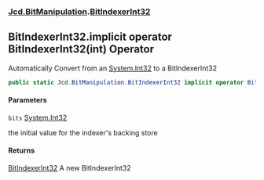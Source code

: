 ### [Jcd.BitManipulation](Jcd.BitManipulation.md 'Jcd.BitManipulation').[BitIndexerInt32](Jcd.BitManipulation.BitIndexerInt32.md 'Jcd.BitManipulation.BitIndexerInt32')

## BitIndexerInt32.implicit operator BitIndexerInt32(int) Operator

Automatically Convert from an [System.Int32](https://docs.microsoft.com/en-us/dotnet/api/System.Int32 'System.Int32') to
a BitIndexerInt32

```csharp
public static Jcd.BitManipulation.BitIndexerInt32 implicit operator BitIndexerInt32(int bits);
```
#### Parameters

<a name='Jcd.BitManipulation.BitIndexerInt32.op_ImplicitJcd.BitManipulation.BitIndexerInt32(int).bits'></a>

`bits` [System.Int32](https://docs.microsoft.com/en-us/dotnet/api/System.Int32 'System.Int32')

the initial value for the indexer's backing store

#### Returns
[BitIndexerInt32](Jcd.BitManipulation.BitIndexerInt32.md 'Jcd.BitManipulation.BitIndexerInt32')
A new BitIndexerInt32